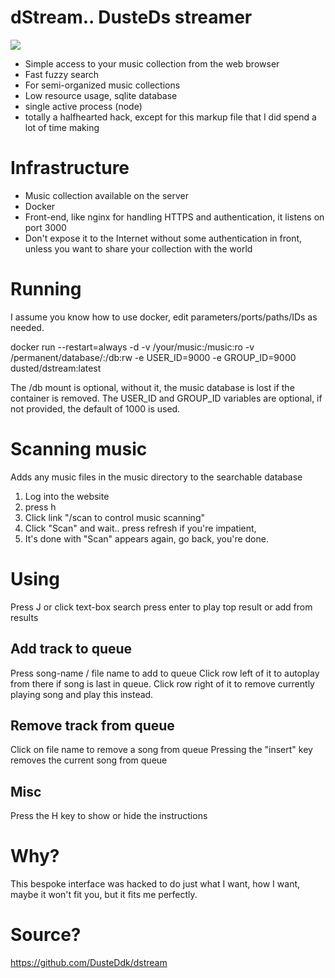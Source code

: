 dStream.. DusteDs streamer
====
![](https://github.com/DusteDdk/dstream/blob/master/screen.gif)
- Simple access to your music collection from the web browser
- Fast fuzzy search
- For semi-organized music collections
- Low resource usage, sqlite database
- single active process (node)
- totally a halfhearted hack, except for this markup file that I did spend a lot of time making

Infrastructure
====
- Music collection available on the server
- Docker
- Front-end, like nginx for handling HTTPS and authentication, it listens on port 3000
- Don't expose it to the Internet without some authentication in front, unless you want to share your collection with the world

Running
====
I assume you know how to use docker, edit parameters/ports/paths/IDs as needed.

docker run --restart=always -d -v /your/music:/music:ro -v /permanent/database/:/db:rw -e USER_ID=9000 -e GROUP_ID=9000 dusted/dstream:latest

The /db mount is optional, without it, the music database is lost if the container is removed.
The USER_ID and GROUP_ID variables are optional, if not provided, the default of 1000 is used.

Scanning music
====
Adds any music files in the music directory to the searchable database
1. Log into the website
2. press h
3. Click link "/scan to control music scanning"
4. Click "Scan" and wait.. press refresh if you're impatient,
5. It's done with "Scan" appears again, go back, you're done.

Using
====
Press J or click text-box
search
press enter to play top result or add from results

Add track to queue
----
Press song-name / file name to add to queue
Click row left of it to autoplay from there if song is last in queue.
Click row right of it to remove currently playing song and play this instead.

Remove track from queue
----
Click on file name to remove a song from queue
Pressing the "insert" key removes the current song from queue

Misc
----
Press the H key to show or hide the instructions

Why?
====
This bespoke interface was hacked to do just what I want, how I want,
maybe it won't fit you, but it fits me perfectly.

Source?
====
https://github.com/DusteDdk/dstream
